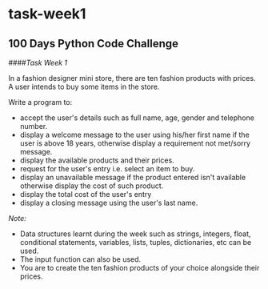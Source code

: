 # task-week1

## 100 Days Python Code Challenge
####*Task Week 1*

In a fashion designer mini store, there are ten fashion products with prices. A user intends to buy some items in the store. 

Write a program to:
- accept the user's details such as full name, age, gender and telephone number. 
- display a welcome message to the user using his/her first name if the user is above 18 years, otherwise display a requirement not met/sorry message. 
- display the available products and their prices.
- request for the user's entry i.e. select an item to buy.
- display an unavailable message if the product entered isn't available otherwise display the cost of such product.
- display the total cost of the user's entry 
- display a closing message using the user's last name.

*Note:* 
- Data structures learnt during the week such as strings, integers, float, conditional statements, variables, lists, tuples, dictionaries, etc can be used. 
- The input function can also be used. 
- You are to create the ten fashion products of your choice alongside their prices.
